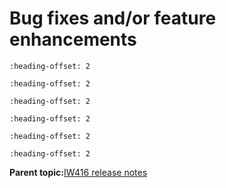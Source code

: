 # Bug fixes and/or feature enhancements


```{include} ../topics/firmware_version_from_169121p641_to_169121p82_01.md
:heading-offset: 2
```

```{include} ../topics/firmware_version_from_169121p82_to_169121p916_01.md
:heading-offset: 2
```

```{include} ../topics/firmware_version_from_169121p916_to_169121p124_01.md
:heading-offset: 2
```

```{include} ../topics/firmware_version_from_169121p124_to_169121p133_01.md
:heading-offset: 2
```

```{include} ../topics/firmware_version_from_16_91_21_p133_to_16_91_21_p133_2.md
:heading-offset: 2
```

```{include} ../topics/firmware_version_from_16_91_21_p133_2_to_16_91_21_p142_5.md
:heading-offset: 2
```

**Parent topic:**[IW416 release notes](../topics/iw416-release-notes.md)

